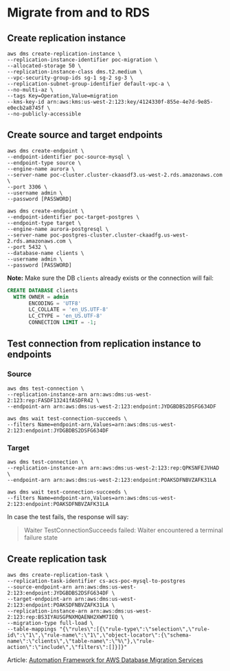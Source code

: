 # Migrate from and to RDS

## Create replication instance

```console
aws dms create-replication-instance \
--replication-instance-identifier poc-migration \
--allocated-storage 50 \
--replication-instance-class dms.t2.medium \
--vpc-security-group-ids sg-1 sg-2 sg-3 \
--replication-subnet-group-identifier default-vpc-a \
--no-multi-az \
--tags Key=Operation,Value=migration
--kms-key-id arn:aws:kms:us-west-2:123:key/4124330f-855e-4e7d-9e85-e0ecb2a8745f \
--no-publicly-accessible
```

## Create source and target endpoints

```console
aws dms create-endpoint \
--endpoint-identifier poc-source-mysql \
--endpoint-type source \
--engine-name aurora \
--server-name poc-cluster.cluster-ckaasdf3.us-west-2.rds.amazonaws.com \
--port 3306 \
--username admin \
--password [PASSWORD]
```

```console
aws dms create-endpoint \
--endpoint-identifier poc-target-postgres \
--endpoint-type target \
--engine-name aurora-postgresql \
--server-name poc-postgres-cluster.cluster-ckaadfg.us-west-2.rds.amazonaws.com \
--port 5432 \
--database-name clients \
--username admin \
--password [PASSWORD]
```

**Note:** Make sure the DB `clients` already exists or the connection will fail:
```sql
CREATE DATABASE clients
  WITH OWNER = admin
       ENCODING = 'UTF8'
       LC_COLLATE = 'en_US.UTF-8'
       LC_CTYPE = 'en_US.UTF-8'
       CONNECTION LIMIT = -1;
```

## Test connection from replication instance to endpoints

### Source
```console
aws dms test-connection \
--replication-instance-arn arn:aws:dms:us-west-2:123:rep:FASDF13241fASDFR42 \
--endpoint-arn arn:aws:dms:us-west-2:123:endpoint:JYDGBDBS2DSFG634DF

aws dms wait test-connection-succeeds \
--filters Name=endpoint-arn,Values=arn:aws:dms:us-west-2:123:endpoint:JYDGBDBS2DSFG634DF
```

### Target
```console
aws dms test-connection \
--replication-instance-arn arn:aws:dms:us-west-2:123:rep:QPKSNFEJVHAD \
--endpoint-arn arn:aws:dms:us-west-2:123:endpoint:POAKSDFNBVZAFK31LA

aws dms wait test-connection-succeeds \
--filters Name=endpoint-arn,Values=arn:aws:dms:us-west-2:123:endpoint:POAKSDFNBVZAFK31LA
```

In case the test fails, the response will say:
> Waiter TestConnectionSucceeds failed: Waiter encountered a terminal failure state


## Create replication task
```console
aws dms create-replication-task \
--replication-task-identifier cs-acs-poc-mysql-to-postgres
--source-endpoint-arn arn:aws:dms:us-west-2:123:endpoint:JYDGBDBS2DSFG634DF \
--target-endpoint-arn arn:aws:dms:us-west-2:123:endpoint:POAKSDFNBVZAFK31LA \
--replication-instance-arn arn:aws:dms:us-west-2:123:rep:BS3IYAUSGPNXMQAENH2XWM7IEQ \
--migration-type full-load \
--table-mappings "{\"rules\":[{\"rule-type\":\"selection\",\"rule-id\":\"1\",\"rule-name\":\"1\",\"object-locator\":{\"schema-name\":\"clients\",\"table-name\":\"%\"},\"rule-action\":\"include\",\"filters\":[]}]}"
```

Article: [Automation Framework for AWS Database Migration Services](https://github.com/awslabs/aws-database-migration-tools/tree/master/Blogs/DMS%20Automation%20Framework)
